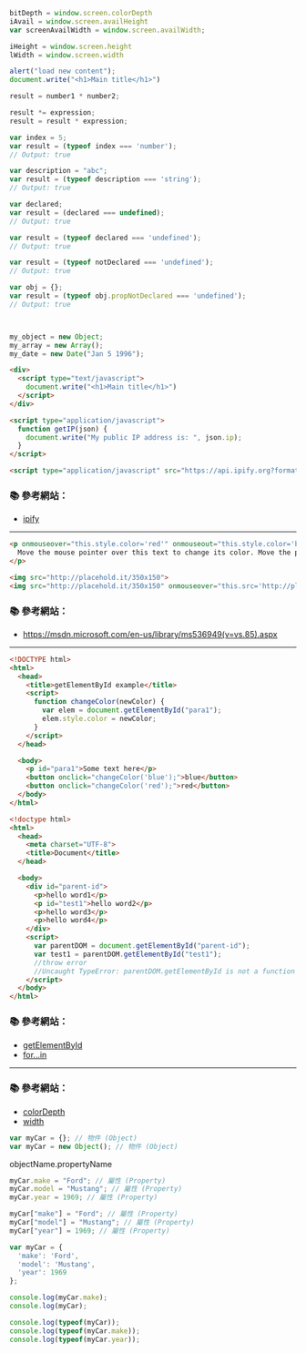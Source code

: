 
<script async src="//jsfiddle.net/uh4074m1/embed/"></script>

```js 
bitDepth = window.screen.colorDepth
iAvail = window.screen.availHeight
var screenAvailWidth = window.screen.availWidth;

iHeight = window.screen.height
lWidth = window.screen.width

alert("load new content");
document.write("<h1>Main title</h1>")
```

```js 
result = number1 * number2;

result *= expression;
result = result * expression;

var index = 5;
var result = (typeof index === 'number');
// Output: true

var description = "abc";
var result = (typeof description === 'string');
// Output: true

var declared;
var result = (declared === undefined);
// Output: true

var result = (typeof declared === 'undefined');
// Output: true

var result = (typeof notDeclared === 'undefined');
// Output: true

var obj = {};
var result = (typeof obj.propNotDeclared === 'undefined');
// Output: true



my_object = new Object;
my_array = new Array();
my_date = new Date("Jan 5 1996");
```


```html
<div>
  <script type="text/javascript">
    document.write("<h1>Main title</h1>")
  </script>
</div>
```

```html
<script type="application/javascript">
  function getIP(json) {
    document.write("My public IP address is: ", json.ip);
  }
</script>

<script type="application/javascript" src="https://api.ipify.org?format=jsonp&callback=getIP"></script>
```

### :books: 參考網站：
- [ipify](https://www.ipify.org/)

---

```html
<p onmouseover="this.style.color='red'" onmouseout="this.style.color='black'">
  Move the mouse pointer over this text to change its color. Move the pointer off the text to change the color back.
</p>
```

```html
<img src="http://placehold.it/350x150">
<img src="http://placehold.it/350x150" onmouseover="this.src='http://placehold.it/350x150/ffffff/000000'" onmouseout="this.src='http://placehold.it/350x150'">
```

### :books: 參考網站：
- https://msdn.microsoft.com/en-us/library/ms536949(v=vs.85).aspx


---

```html
<!DOCTYPE html>
<html>
  <head>
    <title>getElementById example</title>
    <script>
      function changeColor(newColor) {
        var elem = document.getElementById("para1");
        elem.style.color = newColor;
      }
    </script>
  </head>

  <body>
    <p id="para1">Some text here</p>
    <button onclick="changeColor('blue');">blue</button>
    <button onclick="changeColor('red');">red</button>
  </body>
</html>
```

```html
<!doctype html>
<html>
  <head>
    <meta charset="UTF-8">
    <title>Document</title>
  </head>

  <body>
    <div id="parent-id">
      <p>hello word1</p>
      <p id="test1">hello word2</p>
      <p>hello word3</p>
      <p>hello word4</p>
    </div>
    <script>
      var parentDOM = document.getElementById("parent-id");
      var test1 = parentDOM.getElementById("test1");
      //throw error
      //Uncaught TypeError: parentDOM.getElementById is not a function
    </script>
  </body>
</html>
```


### :books: 參考網站：
- [getElementById](https://developer.mozilla.org/en-US/docs/Web/API/Document/getElementById)
- [for...in](https://developer.mozilla.org/en-US/docs/Web/JavaScript/Reference/Statements/for...in)


---

### :books: 參考網站：
- [colorDepth](https://developer.mozilla.org/en-US/docs/Web/API/Screen/colorDepth)
- [width](https://developer.mozilla.org/en-US/docs/Web/API/Screen/width)

```js 
var myCar = {}; // 物件 (Object)
var myCar = new Object(); // 物件 (Object)
```

objectName.propertyName

```js 
myCar.make = "Ford"; // 屬性 (Property)
myCar.model = "Mustang"; // 屬性 (Property)
myCar.year = 1969; // 屬性 (Property)

myCar["make"] = "Ford"; // 屬性 (Property)
myCar["model"] = "Mustang"; // 屬性 (Property)
myCar["year"] = 1969; // 屬性 (Property)
```

```js
var myCar = {
  'make': 'Ford',
  'model': 'Mustang',
  'year': 1969
};
```

```js
console.log(myCar.make);
console.log(myCar);
```

```js
console.log(typeof(myCar));
console.log(typeof(myCar.make));
console.log(typeof(myCar.year));
```
